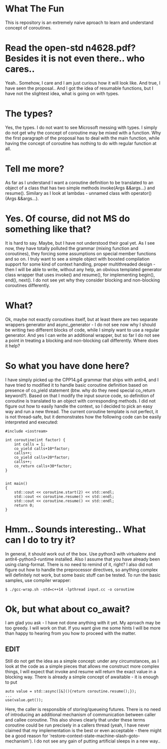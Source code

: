 What The Fun
============
This is repository is an extremely naive aproach to learn and understand concept of coroutines.

Read the open-std n4628.pdf? Besides it is not even there.. who cares..
================================================================
Yeah.. Somehow, I care and I am just curious how it will look like. And true, I have seen the proposal.. And I got the idea of resumable functions, but I have not the slightest idea, what is going on with types.

The types?
==========
Yes, the types. I do not want to see Microsoft messing with types. I simply do not get why the concept of coroutine may be mixed with a function. Why the first paragraph of the proposal has to deal with the main function, while having the concept of coroutine has nothing to do with regular function at all.

Tell me more?
=============
As far as I understand I want a coroutine definition to be translated to an object of a class that has two simple methods invoke(Args &&args...) and resume(). Similary as I look at lambdas - unnamed class with operator()(Args &&args...).

Yes. Of course, did not MS do something like that?
==================================================
It is hard to say. Maybe, but I have not understood their goal yet. As I see now, they have totally polluted the grammar (mixing function and coroutines), they forcing some assumptions on special member functions and so on. I truly want to see a simple object with boosted compilation support for some kind of context handling, proper multithreaded design - then I will be able to write, without any help, an obvious templated generator class wrapper that uses invoke() and resume(), for implementing begin(), end(), next(). I do not see yet why they consider blocking and non-blocking coroutines differently.

What?
=====
Ok, maybe not exactly coroutines itself, but at least there are two separate wrappers generator and async\_generator - I do not see now why I should be writing two different blocks of code, while I simply want to use a regular generator. And yes I can write an additional wrapper, but so far I do not see a point in treating a blocking and non-blocking call differently. Where does it help?

So what you have done here?
===========================
I have simply picked up the CPP14.g4 grammar that ships with antlr4, and I have tried to modified it to handle basic coroutine definition based on presence of co\_yield statement (btw. why do they need special co\_return keyword?). Based on that I modify the input source code, so definition of coroutine is translated to an object with corresponding methods. I did not figure out how to easily handle the context, so I decided to pick an easy way and run a new thread. The current coroutine template is not perfect, it is not thread-safe, but it demonstrates how the following code can be easily interpreted and executed:
```
#include <iostream>

int coroutine(int factor) {
    int calls = 1;
    co_yield calls+10*factor;
    calls++;
    co_yield calls+20*factor;
    calls++;
    co_return calls+30*factor;
}


int main()
{
    std::cout << coroutine.start(2) << std::endl;
    std::cout << coroutine.resume() << std::endl;
    std::cout << coroutine.resume() << std::endl;
    return 0;
}
```

Hmm.. Sounds interesting.. What can I do to try it?
===================================================
In general, it should work out of the box. Use python3 with virtualenv and antlr4-python3-runtime installed. Also I assume that you have already been using clang-format. There is no need to remind of it, right? I also did not figure out how to handle the preprocessor directives, so anything complex will definitely not work, but some basic stuff can be tested. To run the basic samples, use compiler wrapper:
```
$ ./gcc-wrap.sh -std=c++14 -lpthread input.cc -o coroutine
```

Ok, but what about co\_await?
=============================
I am glad you ask - I have not done anything with it yet. My aproach may be too greedy. I will work on that. If you want give me some hints I will be more than happy to hearing from you how to proceed with the matter.

EDIT
----
Still do not get the idea as a simple concept: under any circumstances, as I look at the code as a simple pieces that allows me construct more complex things, I will expect that invoke and resume will return the exact value in a blocking way. There is already a simple concept of awaitable - it is enough to put
```
auto value = std::async([&](){return coroutine.resume();});
...
use(value.get());
```
Here, the caller is responsible of storing/queueing futures. There is no need of introducing an additional mechanism of communication between caller and callee coroutine. This also shows clearly that under these terms coroutine could be run precisely in a callers thread (yeah, I have never claimed that my implementation is the best or even acceptable - there might be a good reason for 'restore-context-state-machine-slash-goto-mechanism'). I do not see any gain of putting artificial sleeps in a new way..

